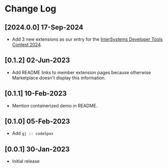 # Change Log

## [2024.0.0] 17-Sep-2024
- Add 3 new extensions as our entry for the [InterSystems Developer Tools Contest 2024](https://openexchange.intersystems.com/contest/38).

## [0.1.2] 02-Jun-2023
- Add README links to member extension pages because otherwise Marketplace doesn't display this information.

## [0.1.1] 10-Feb-2023
- Mention containerized demo in README.

## [0.1.0] 05-Feb-2023
- Add `gj :: codeSpex`

## [0.0.1] 30-Jan-2023
- Initial release
